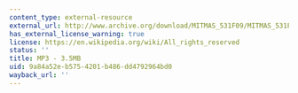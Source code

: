 ```yaml
---
content_type: external-resource
external_url: http://www.archive.org/download/MITMAS_531F09/MITMAS_531F09_lec08_1.mp3
has_external_license_warning: true
license: https://en.wikipedia.org/wiki/All_rights_reserved
status: ''
title: MP3 - 3.5MB
uid: 9a84a52e-b575-4201-b486-dd4792964bd0
wayback_url: ''
---
```

